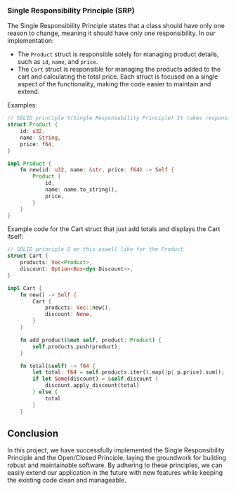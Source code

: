 ### Single Responsibility Principle (SRP)

The Single Responsibility Principle states that a class should have only one reason to change, meaning it should have only one responsibility. In our implementation:

- The `Product` struct is responsible solely for managing product details, such as `id`, `name`, and `price`.
- The `Cart` struct is responsible for managing the products added to the cart and calculating the total price. Each struct is focused on a single aspect of the functionality, making the code easier to maintain and extend.

Examples:

```rust
// SOLID principle S(Single Responsability Principle) It takes responsability only for the product creation
struct Product {
    id: u32,
    name: String,
    price: f64,
}

impl Product {
    fn new(id: u32, name: &str, price: f64) -> Self {
        Product {
            id,
            name: name.to_string(),
            price,
        }
    }
}
```

Example code for the Cart struct that just add totals and displays the Cart itself:

```rust
// SOLID principle S on this aswell like for the Product
struct Cart {
    products: Vec<Product>,
    discount: Option<Box<dyn Discount>>,
}

impl Cart {
    fn new() -> Self {
        Cart {
            products: Vec::new(),
            discount: None,
        }
    }

    fn add_product(&mut self, product: Product) {
        self.products.push(product);
    }

    fn total(&self) -> f64 {
        let total: f64 = self.products.iter().map(|p| p.price).sum();
        if let Some(discount) = &self.discount {
            discount.apply_discount(total)
        } else {
            total
        }
    }
```

## Conclusion

In this project, we have successfully implemented the Single Responsibility Principle and the Open/Closed Principle, laying the groundwork for building robust and maintainable software. By adhering to these principles, we can easily extend our application in the future with new features while keeping the existing code clean and manageable.

